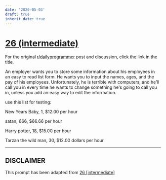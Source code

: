 ```yaml
---
date: '2020-05-03'
draft: true
inherit_date: true
---
```


# [26 (intermediate)](https://www.reddit.com/r/dailyprogrammer/comments/qzip3/3162012_challenge_26_intermediate/)

For the original [r/dailyprogrammer](https://www.reddit.com/r/dailyprogrammer/) post and discussion, click the link in the title.

An employer wants you to store some information about his employees in an easy to read list form. He wants you to input the names, ages, and the pay of his employees. Unfortunately, he is terrible with computers, and he'll call you in every time he wants to change something he's going to call you in, unless you add an easy way to edit the information.

use this list for testing:

New Years Baby, 1, $12.00 per hour

satan, 666, $66.66 per hour

Harry potter, 18, $15.00 per hour

Tarzan the wild man, 30, $12.00 dollars per hour


----
## **DISCLAIMER**
This prompt has been adapted from [26 [intermediate]](https://www.reddit.com/r/dailyprogrammer/comments/qzip3/3162012_challenge_26_intermediate/
)
